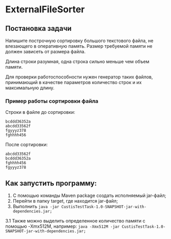 # ExternalFileSorter

## Постановка задачи
Напишите построчную сортировку большого текстового файла, не влезающего в оперативную память.
Размер требуемой памяти не должен зависеть от размера файла.

Длина строки разумная, одна строка сильно меньше чем объем памяти.

Для проверки работоспособности нужен генератор таких файлов, принимающий в качестве параметров количество строк и их максимальную длину.

### Пример работы сортировки файла
Строки в файле до сортировки:
```
bcddd36352a
abcdd33562f
fgyyyz378
fghhhh456
```

После сортировки:
```
abcdd33562f
bcddd36352a
fghhhh456
fgyyyz378
```

## Как запустить программу:
1. С помощью команды Maven package создать исполняемый jar-файл;
2. Перейти в папку target, где находится jar-файл;
3. Выполнить ```java -jar CustisTestTask-1.0-SNAPSHOT-jar-with-dependencies.jar;```

3.1 Также можно выделить определенное количество памяти с помощью -Xmx512M, 
например: 
```java -Xmx512M -jar CustisTestTask-1.0-SNAPSHOT-jar-with-dependencies.jar;```
